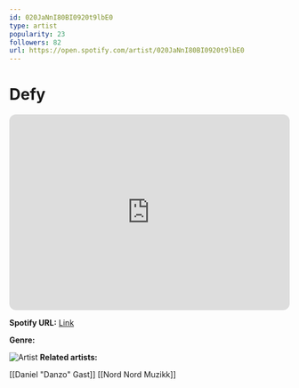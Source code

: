 ```yaml
---
id: 020JaNnI80BI0920t9lbE0
type: artist
popularity: 23
followers: 82
url: https://open.spotify.com/artist/020JaNnI80BI0920t9lbE0
---
```

# Defy

<iframe style="border-radius:12px" src="https://open.spotify.com/embed/artist/020JaNnI80BI0920t9lbE0" width="100%" height="352" frameBorder="0" allowfullscreen="" allow="autoplay; clipboard-write; encrypted-media; fullscreen; picture-in-picture" loading="lazy"></iframe>

**Spotify URL:** [Link](https://open.spotify.com/artist/020JaNnI80BI0920t9lbE0)

**Genre:** 

![Artist](https://i.scdn.co/image/ab6761610000e5eb08901bab9ee167213bb2eb19)
**Related artists:**

[[Daniel "Danzo" Gast]]
[[Nord Nord Muzikk]]
